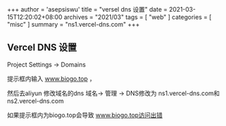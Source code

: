 +++
author = 'asepsiswu'
title = "versel dns 设置"
date = 2021-03-15T12:20:02+08:00
archives = "2021/03" 
tags = [ "web" ]
categories = [ "misc" ]
summary = "ns1.vercel-dns.com"
+++

## Vercel DNS 设置
Project Settings -> Domains 

提示框内输入 www.biogo.top ，

然后去aliyun 修改域名的dns 域名-> 管理 -> DNS修改为 ns1.vercel-dns.com和ns2.vercel-dns.com

如果提示框内为biogo.top会导致 www.biogo.top访问出错

